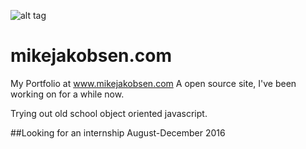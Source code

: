 
![alt tag](http://www.mikejakobsen.com/mike.png)

# mikejakobsen.com

My Portfolio at www.mikejakobsen.com
A open source site, I've been working on for a while now.

Trying out old school object oriented javascript.

##Looking for an internship August-December 2016
